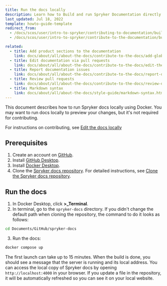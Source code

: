 ```yaml
---
title: Run the docs locally
description: Learn how to Build and run Spryker Documentation directly on your local machine with this guide.
last_updated: Jul 18, 2022
template: howto-guide-template
redirect_from:
  - /docs/scos/user/intro-to-spryker/contributing-to-documentation/building-the-documentation-site.html
  - /docs/scos/user/intro-to-spryker/contribute-to-the-documentation/build-the-documentation-site.html

related:
  - title: Add product sections to the documentation
    link: docs/about/all/about-the-docs/contribute-to-the-docs/add-global-sections-to-the-docs.html
  - title: Edit documentation via pull requests
    link: docs/about/all/about-the-docs/contribute-to-the-docs/edit-the-docs-using-a-web-browser.html
  - title: Report documentation issues
    link: docs/about/all/about-the-docs/contribute-to-the-docs/report-docs-issues.html
  - title: Review pull requests
    link: docs/about/all/about-the-docs/contribute-to-the-docs/review-docs-pull-requests.html
  - title: Markdown syntax
    link: docs/about/all/about-the-docs/style-guide/markdown-syntax.html
---
```


This document describes how to run Spryker docs locally using Docker. You may want to run docs locally to preview your changes, but it's not required for contributing.

For instructions on contributing, see [Edit the docs locally](/docs/about/all/about-the-docs/contribute-to-the-docs/edit-the-docs-locally.html)


## Prerequisites

1. Create an account on [GitHub](https://github.com/).
2. Install [GitHub Desktop](https://desktop.github.com/).
3. Install [Docker Desktop](https://www.docker.com/products/docker-desktop/).
4. Clone the [Spryker docs repository](https://github.com/spryker/spryker-docs). For detailed instructions, see [Clone the Spryker docs repository](https://docs.spryker.com/docs/about/all/about-the-docs/contribute-to-the-docs/edit-the-docs-locally.html#clone-the-spryker-docs-repository).


## Run the docs

1. In Docker Desktop, click **>_Terminal**.
2. In terminal, go to the `spryker-docs` directory. If you didn't change the default path when cloning the repository, the command to do it looks as follows:

```bash
cd Documents/GitHub/spryker-docs
```  

3. Run the docs:

```bash
docker compose up
```

The first launch can take up to 15 minutes. When the build is done, you should see a message that the server is running and its local address. You can access the local copy of Spryker docs by opening `http://localhost:4000` in your browser. If you update a file in the repository, it will be automatically refreshed so you can see it on your local website.















































